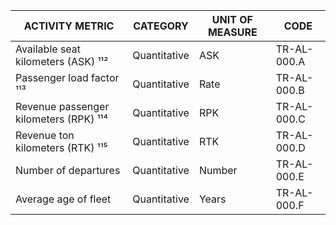 | ACTIVITY METRIC | CATEGORY | UNIT OF MEASURE | CODE |
|-----------------|----------|-----------------|------|
| Available seat kilometers (ASK) ¹¹² | Quantitative | ASK | TR-AL-000.A |
| Passenger load factor ¹¹³ | Quantitative | Rate | TR-AL-000.B |
| Revenue passenger kilometers (RPK) ¹¹⁴ | Quantitative | RPK | TR-AL-000.C |
| Revenue ton kilometers (RTK) ¹¹⁵ | Quantitative | RTK | TR-AL-000.D |
| Number of departures | Quantitative | Number | TR-AL-000.E |
| Average age of fleet | Quantitative | Years | TR-AL-000.F |